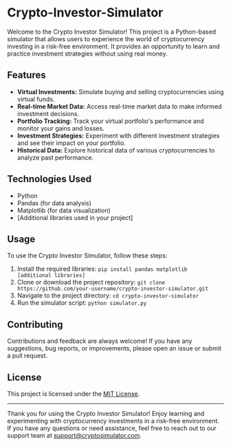 # Crypto-Investor-Simulator


Welcome to the Crypto Investor Simulator! This project is a Python-based simulator that allows users to experience the world of cryptocurrency investing in a risk-free environment. It provides an opportunity to learn and practice investment strategies without using real money.

## Features

- **Virtual Investments:** Simulate buying and selling cryptocurrencies using virtual funds.
- **Real-time Market Data:** Access real-time market data to make informed investment decisions.
- **Portfolio Tracking:** Track your virtual portfolio's performance and monitor your gains and losses.
- **Investment Strategies:** Experiment with different investment strategies and see their impact on your portfolio.
- **Historical Data:** Explore historical data of various cryptocurrencies to analyze past performance.

## Technologies Used

- Python
- Pandas (for data analysis)
- Matplotlib (for data visualization)
- [Additional libraries used in your project]

## Usage

To use the Crypto Investor Simulator, follow these steps:

1. Install the required libraries: `pip install pandas matplotlib [additional libraries]`
2. Clone or download the project repository: `git clone https://github.com/your-username/crypto-investor-simulator.git`
3. Navigate to the project directory: `cd crypto-investor-simulator`
4. Run the simulator script: `python simulator.py`

## Contributing

Contributions and feedback are always welcome! If you have any suggestions, bug reports, or improvements, please open an issue or submit a pull request.

## License

This project is licensed under the [MIT License](LICENSE).

---

Thank you for using the Crypto Investor Simulator! Enjoy learning and experimenting with cryptocurrency investments in a risk-free environment. If you have any questions or need assistance, feel free to reach out to our support team at support@cryptosimulator.com.
